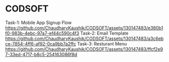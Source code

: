 # CODSOFT
Task-1: Mobile App Signup Flow
https://github.com/ChaudharyKaushik/CODSOFT/assets/130147483/e380b1f0-983b-4ebc-97a7-ef44c590c4f3
Task-2: Email Template
https://github.com/ChaudharyKaushik/CODSOFT/assets/130147483/a3c6ebce-7854-4ff6-af92-0ca9bb7a2ffc
Task-3: Resturant Menu
https://github.com/ChaudharyKaushik/CODSOFT/assets/130147483/ffcf2e97-33ed-4717-b8c5-254163086f8d
